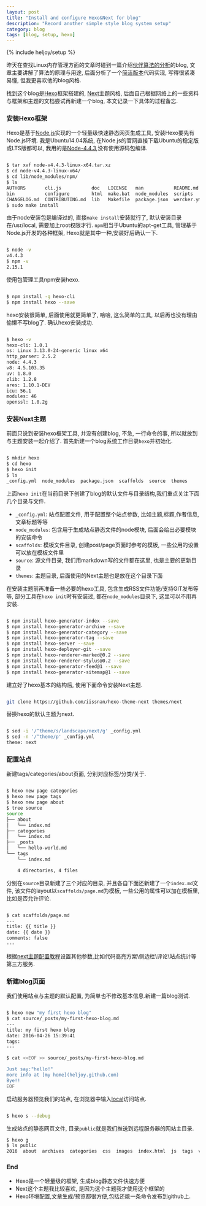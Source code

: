 ```yaml
---
layout: post
title: "Install and configure Hexo&Next for blog"
description: "Record another simple style blog system setup"
category: blog 
tags: [blog, setup, hexo]
---
```

{% include heljoy/setup %}

昨天在查找Linux内存管理方面的文章时碰到一篇介绍[伙伴算法的分析](http://labrick.xyz/2015/10/12/buddy-system-algorithm/)的blog, 文章主要讲解了算法的原理与用途, 后面分析了一个[简洁版本](https://github.com/wuwenbin/buddy2)代码实现, 写得很紧凑易懂, 但我更喜欢他的blog风格.


找到这个blog是[Hexo](https://hexo.io/)框架搭建的, [Next](https://github.com/iissnan/hexo-theme-next)主题风格, 后面自己根据网络上的一些资料与框架和主题的文档尝试再新建一个blog, 本文记录一下具体的过程备忘.

<!-- more -->

### 安装Hexo框架

Hexo是基于[Node.js](http://nodejs.cn/)实现的一个轻量级快速静态网页生成工具, 安装Hexo要先有Node.js环境. 我是Ubuntu14.04系统, 在Node.js的官网直接下载Ubuntu的稳定版或LTS版都可以, 我用的是[Node-4.4.3](https://nodejs.org/dist/v4.4.2/node-v4.4.2-linux-x64.tar.gz),没有使用源码包编译.

```bash

$ tar xvf node-v4.4.3-linux-x64.tar.xz
$ cd node-v4.4.3-linux-x64/
$ cd lib/node_modules/npm/
$ ls
AUTHORS       cli.js           doc   LICENSE   man           README.md
bin           configure        html  make.bat  node_modules  scripts
CHANGELOG.md  CONTRIBUTING.md  lib   Makefile  package.json  wercker.yml
$ sudo make install

```

由于node安装包是编译过的, 直接`make install`安装就行了, 默认安装目录在/usr/local, 需要加上root权限才行. `npm`相当于Ubuntu的apt-get工具, 管理基于Node.js开发的各种框架, Hexo就是其中一种,安装好后确认一下.

```bash

$ node -v
v4.4.3
$ npm -v
2.15.1

```

使用包管理工具npm安装hexo.

```bash

$ npm install -g hexo-cli
$ npm install hexo --save

```
hexo安装很简单, 后面使用就更简单了, 哈哈, 这么简单的工具, 以后再也没有理由偷懒不写blog了. 确认hexo安装成功.

```bash

$ hexo -v
hexo-cli: 1.0.1
os: Linux 3.13.0-24-generic linux x64
http_parser: 2.5.2
node: 4.4.3
v8: 4.5.103.35
uv: 1.8.0
zlib: 1.2.8
ares: 1.10.1-DEV
icu: 56.1
modules: 46
openssl: 1.0.2g

```

### 安装Next主题

前面只说到安装hexo框架工具, 并没有创建blog, 不急, 一行命令的事, 所以就放到与主题安装一起介绍了. 首先新建一个blog系统工作目录`hexo`并初始化.

```bash

$ mkdir hexo
$ cd hexo
$ hexo init
$ ls
_config.yml  node_modules  package.json  scaffolds  source  themes

```

上面`hexo init`在当前目录下创建了blog的默认文件与目录结构,我们重点关注下面几个目录与文件.

* `_config.yml`: 站点配置文件, 用于配置整个站点参数, 比如主题,标题,作者信息,文章标题等等
* `node_modules`: 包含用于生成站点静态文件的node模块, 后面会给出必要模块的安装命令
* `scaffolds`: 模板文件目录, 创建post/page页面时参考的模板, 一些公用的设置可以放在模板文件里
* `source`: 源文件目录, 我们用markdown写的文件都在这里, 也是主要的更新目录
* `themes`: 主题目录, 后面使用的Next主题也是放在这个目录下面

在安装主题前再准备一些必要的hexo工具, 包含生成RSS文件功能/支持GIT发布等等, 部分工具在`hexo init`时有安装过, 都在`node_modules`目录下, 这里可以不用再安装.

```bash

$ npm install hexo-generator-index --save
$ npm install hexo-generator-archive --save
$ npm install hexo-generator-category --save
$ npm install hexo-generator-tag --save
$ npm install hexo-server --save
$ npm install hexo-deployer-git --save
$ npm install hexo-renderer-marked@0.2 --save
$ npm install hexo-renderer-stylus@0.2 --save
$ npm install hexo-generator-feed@1 --save
$ npm install hexo-generator-sitemap@1 --save

```

建立好了hexo基本的结构后, 使用下面命令安装Next主题.

```bash

git clone https://github.com/iissnan/hexo-theme-next themes/next

```

替换hexo的默认主题为next.

```bash

$ sed -i '/^theme/s/landscape/next/g' _config.yml
$ sed -n '/^theme/p' _config.yml
theme: next

```

### 配置站点

新建tags/categories/about页面, 分别对应标签/分类/关于. 

```bash

$ hexo new page categories
$ hexo new page tags
$ hexo new page about
$ tree source 
source
├── about
│   └── index.md
├── categories
│   └── index.md
├── _posts
│   └── hello-world.md
└── tags
    └── index.md

    4 directories, 4 files

```

分别在`source`目录新建了三个对应的目录, 并且各自下面还新建了一个`index.md`文件, 该文件的layout以`scaffolds/page.md`为模板, 一些公用的属性可以加在模板里, 比如是否允许评论.

```bash

$ cat scaffolds/page.md 
---
title: {{ title }}
date: {{ date }}
comments: false
---

```

根据[next主题配置教程]()设置其他参数,比如代码高亮方案\侧边栏\评论\站点统计等第三方服务.


### 新建blog页面


我们使用站点与主题的默认配置, 为简单也不修改基本信息.新建一篇blog测试.

```bash

$ hexo new "my first hexo blog"
$ cat source/_posts/my-first-hexo-blog.md 
---
title: my first hexo blog
date: 2016-04-26 15:39:41
tags:
---

$ cat <<EOF >> source/_posts/my-first-hexo-blog.md 

Just say:"hello!"
more info at [my home](heljoy.github.com)
Bye!!
EOF

```

启动服务器预览我们的站点, 在浏览器中输入[local](http://localhost:4000/)访问站点.

```bash

$ hexo s --debug

```

生成站点的静态网页文件, 目录`public`就是我们推送到远程服务器的网站主目录.

```bash
$ hexo g
$ ls public 
2016  about  archives  categories  css  images  index.html  js  tags  vendors

```

### End

* Hexo是一个轻量级的框架, 生成blog静态文件快速方便
* Next这个主题我比较喜欢, 是因为这个主题我才使用这个框架的
* Hexo环境配置,文章生成/预览都很方便,包括还能一条命令发布到github上.
